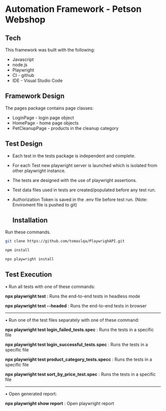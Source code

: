 #  Automation Framework - Petson Webshop






## Tech

This framework was built with the following:

- Javascript
- node.js
- Playwright
- CI - github
- IDE - Visual Studio Code


 ## Framework Design
 
The pages package contains page classes:

- LoginPage - login page object
- HomePage - home page objects
- PetCleanupPage - products in the cleanup category


## Test Design

- Each test in the tests package is independent and complete.
- For each Test new playwright server is launched which is isolated from other playwright instance.
- The tests are designed with the use of playwright assertions.
- Test data files used in tests are created/populated before any test run.
- Authorization Token is saved in the .env file before test run. (Note: Enviroment file is pushed to git)


  ## Installation

Run these commands.



```sh
git clone https://github.com/tomaslqa/PlaywrighAPI.git
```


```sh
npm install
```


```sh
npx playwright install
```


## Test Execution


•   Run all tests with one of these commands:

 
**npx playwright test** : Runs the end-to-end tests in headless mode

**npx playwright test --headed** : Runs the end-to-end tests in browser

____________________________________




•   Run one of the test files separately with one of these command:



**npx playwright test login_failed_tests.spec** : Runs the tests in a specific file

**npx playwright test login_successful_tests.spec** : Runs the tests in a specific file

**npx playwright test product_category_tests.specc** : Runs the tests in a specific file

**npx playwright test sort_by_price_test.spec** : Runs the tests in a specific file

____________________________________



•   Open generated report:


**npx playwright show report** : Open playwright report



  


